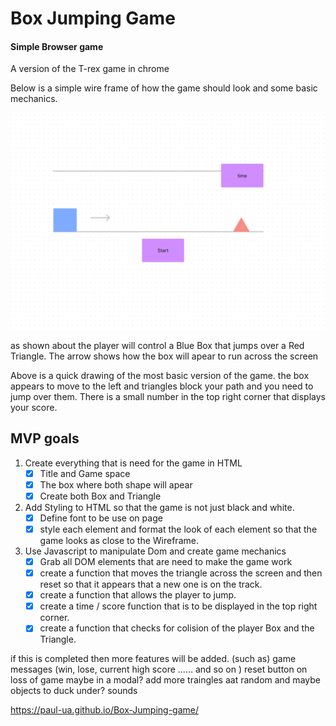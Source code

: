 # Box Jumping Game 
#### Simple Browser game
A version of the T-rex game in chrome 

Below is a simple wire frame of how the game should look and some basic mechanics.


![](wireframe4game.png)

as shown about the player will control a Blue Box that jumps over a Red Triangle. The arrow shows how the box will apear to run across the screen  

Above is a quick drawing of the most basic version of the game.
the box appears to move to the left and triangles block your path and you need to jump over them. There is a small number in the top right corner that displays your score. 
 
 ## MVP goals
 1. Create everything that is need for the game in HTML
    - [x] Title and Game space
    - [x] The box where both shape will apear
    - [x] Create both Box and Triangle
 2. Add Styling to HTML so that the game is not just black and white.
    - [x] Define font to be use on page
    - [x] style each element and format the look of each element so that the game looks as close to the Wireframe.
3. Use Javascript to manipulate Dom and create game mechanics 
    - [x] Grab all DOM elements that are need to make the game work
    - [x] create a function that moves the triangle across the screen and then reset so that it appears that a new one is on the track. 
    - [x] create a function that allows the player to jump.
    - [x] create a time / score function that is to be displayed in the top right corner.
    - [x] create a function that checks for colision of the player Box and the Triangle. 

 if this is completed then more features will be added. (such as)
 game messages (win, lose, current high score ...... and so on )
 reset button on loss of game maybe in a modal?
 add more traingles aat random and maybe objects to duck under?
 sounds



https://paul-ua.github.io/Box-Jumping-game/